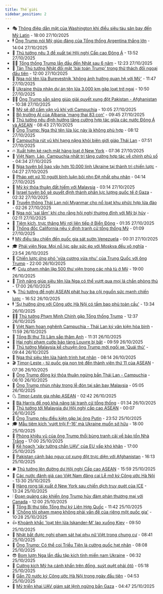 ```yaml
---
title: Thế giới
sidebar_position: 2
---
```


<!-- vnexpress-the-gioi:START -->
- 🎭 [Thông điệp dằn mặt của Washington khi điều siêu tàu sân bay đến Mỹ Latin](https://vnexpress.net/thong-diep-dan-mat-cua-washington-khi-dieu-sieu-tau-san-bay-den-my-latin-4956190.html) - 18:00 27/10/2025
- 🕴 [Ông Trump nói Mỹ giúp đảng của Tổng thống Argentina thắng lớn](https://vnexpress.net/ong-trump-noi-my-giup-dang-cua-tong-thong-argentina-thang-lon-4956391.html) - 14:04 27/10/2025
- 🤭 [Thủ tướng nêu 3 đề xuất tại Hội nghị Cấp cao Đông Á](https://vnexpress.net/thu-tuong-neu-3-de-xuat-tai-hoi-nghi-cap-cao-dong-a-4956483.html) - 13:52 27/10/2025
- 🧑‍💻 [Tổng thống Trump lần đầu đến Nhật sau 6 năm](https://vnexpress.net/tong-thong-trump-lan-dau-den-nhat-sau-6-nam-4956461.html) - 12:23 27/10/2025
- 🦏 [Tân Thủ tướng Nhật đối mặt &#39;bài toán Trump&#39; trong thử thách đối ngoại đầu tiên](https://vnexpress.net/tan-thu-tuong-nhat-doi-mat-bai-toan-trump-trong-thu-thach-doi-ngoai-dau-tien-4956080.html) - 12:00 27/10/2025
- 🦒 [Nga nói tên lửa Burevestnik &#39;không ảnh hưởng quan hệ với Mỹ&#39;](https://vnexpress.net/nga-noi-ten-lua-burevestnik-khong-anh-huong-quan-he-voi-my-4956451.html) - 11:47 27/10/2025
- 🌈 [Ukraine thừa nhận dự án tên lửa 3.000 km gặp loạt trở ngại](https://vnexpress.net/ukraine-thua-nhan-du-an-ten-lua-3-000-km-gap-loat-tro-ngai-4956377.html) - 10:50 27/10/2025
- 🧑‍🏫 [Ông Trump sẵn sàng giúp giải quyết xung đột Pakistan - Afghanistan](https://vnexpress.net/ong-trump-san-sang-giup-giai-quyet-xung-dot-pakistan-afghanistan-4956345.html) - 10:38 27/10/2025
- 🐲 [Mỹ sẽ dỡ cấm vận vũ khí với Campuchia](https://vnexpress.net/my-se-do-cam-van-vu-khi-voi-campuchia-4956362.html) - 10:05 27/10/2025
- 🦒 [Bộ trưởng AI của Albania &#39;mang thai 83 con&#39;](https://vnexpress.net/bo-truong-ai-cua-albania-mang-thai-83-con-4956402.html) - 09:45 27/10/2025
- 🐻 [Thủ tướng nêu định hướng tăng cường hợp tác giữa các nước Đông Á và ASEAN](https://vnexpress.net/thu-tuong-neu-dinh-huong-tang-cuong-hop-tac-giua-cac-nuoc-dong-a-va-asean-4956327.html) - 08:43 27/10/2025
- 🚀 [Ông Trump: Nga thử tên lửa lúc này là không phù hợp](https://vnexpress.net/ong-trump-nga-thu-ten-lua-luc-nay-la-khong-phu-hop-4956334.html) - 08:12 27/10/2025
- 🥰 [Campuchia rút vũ khí hạng nặng khỏi biên giới giáp Thái Lan](https://vnexpress.net/campuchia-rut-vu-khi-hang-nang-khoi-bien-gioi-giap-thai-lan-4956311.html) - 07:51 27/10/2025
- 🔥 [Xuất hiện kẻ rạch mặt hàng loạt ở New York](https://vnexpress.net/xuat-hien-ke-rach-mat-hang-loat-o-new-york-4956227.html) - 07:36 27/10/2025
- 🥳 [Việt Nam, Lào, Campuchia nhất trí tăng cường hợp tác về chính phủ số](https://vnexpress.net/viet-nam-lao-campuchia-nhat-tri-tang-cuong-hop-tac-ve-chinh-phu-so-4956226.html) - 04:34 27/10/2025
- 💼 [Nga tuyên bố bao vây hơn 10.000 lính Ukraine tại thành trì chiến lược](https://vnexpress.net/nga-tuyen-bo-bao-vay-hon-10-000-linh-ukraine-tai-thanh-tri-chien-luoc-4956066.html) - 04:27 27/10/2025
- 🤡 [Pháp xét xử 10 người bình luận bôi nhọ Đệ nhất phu nhân](https://vnexpress.net/phap-xet-xu-10-nguoi-binh-luan-boi-nho-de-nhat-phu-nhan-4956186.html) - 04:14 27/10/2025
- 🌁 [Mỹ ký thỏa thuận đất hiếm với Malaysia](https://vnexpress.net/my-ky-thoa-thuan-dat-hiem-voi-malaysia-4956123.html) - 03:14 27/10/2025
- 🤩 [Israel tuyên bố sẽ quyết định thành phần lực lượng quốc tế ở Gaza](https://vnexpress.net/israel-tuyen-bo-se-quyet-dinh-thanh-phan-luc-luong-quoc-te-o-gaza-4956059.html) - 02:32 27/10/2025
- 🎉 [Truyền thông Thái Lan nói Myanmar cho nổ loạt khu phức hợp lừa đảo](https://vnexpress.net/truyen-thong-thai-lan-noi-myanmar-cho-no-loat-khu-phuc-hop-lua-dao-4956095.html) - 02:26 27/10/2025
- 🎉 [Nga nói &#39;sai lầm&#39; khi cho rằng hội nghị thượng đỉnh với Mỹ bị hủy](https://vnexpress.net/nga-noi-sai-lam-khi-cho-rang-hoi-nghi-thuong-dinh-voi-my-bi-huy-4956075.html) - 02:11 27/10/2025
- 🌁 [Tiêm kích, trực thăng Mỹ rơi liên tiếp ở Biển Đông](https://vnexpress.net/tiem-kich-truc-thang-my-roi-lien-tiep-o-bien-dong-4956077.html) - 01:35 27/10/2025
- 🌊 [Thống đốc California nêu ý định tranh cử tổng thống Mỹ](https://vnexpress.net/thong-doc-california-neu-y-dinh-tranh-cu-tong-thong-my-4956063.html) - 01:09 27/10/2025
- 🕴 [Mỹ điều tàu chiến đến quốc gia sát sườn Venezuela](https://vnexpress.net/my-dieu-tau-chien-den-quoc-gia-sat-suon-venezuela-4956050.html) - 00:31 27/10/2025
- 🎓 [Phái viên Nga: Mọi nỗ lực gây sức ép với Moskva đều vô nghĩa](https://vnexpress.net/phai-vien-nga-moi-no-luc-gay-suc-ep-voi-moskva-deu-vo-nghia-4956045.html) - 23:54 26/10/2025
- 🦩 [Chiến lược ứng phó &#39;vừa cương vừa nhu&#39; của Trung Quốc với ông Trump](https://vnexpress.net/chien-luoc-ung-pho-vua-cuong-vua-nhu-cua-trung-quoc-voi-ong-trump-4955584.html) - 22:00 26/10/2025
- 🌏 [Cựu phạm nhân lập 500 thư viện trong các nhà tù ở Mỹ](https://vnexpress.net/cuu-pham-nhan-lap-500-thu-vien-trong-cac-nha-tu-o-my-4955654.html) - 19:00 26/10/2025
- 🌋 [Tính năng giúp siêu tên lửa Nga có thể vượt qua mọi lá chắn phòng thủ](https://vnexpress.net/tinh-nang-giup-sieu-ten-lua-nga-co-the-vuot-qua-moi-la-chan-phong-thu-4955999.html) - 17:00 26/10/2025
- 🪜 [Thủ tướng đề nghị ASEAN phát huy ba cội nguồn sức mạnh chiến lược](https://vnexpress.net/thu-tuong-de-nghi-asean-phat-huy-ba-coi-nguon-suc-manh-chien-luoc-4956034.html) - 16:52 26/10/2025
- 🕴 [&#39;Sự hưởng ứng với Công ước Hà Nội có tầm bao phủ toàn cầu&#39;](https://vnexpress.net/su-huong-ung-voi-cong-uoc-ha-noi-co-tam-bao-phu-toan-cau-4955979.html) - 13:34 26/10/2025
- 🧑‍🏫 [Thủ tướng Phạm Minh Chính gặp Tổng thống Trump](https://vnexpress.net/thu-tuong-pham-minh-chinh-gap-tong-thong-trump-4955987.html) - 12:37 26/10/2025
- 🌮 [Việt Nam hoan nghênh Campuchia - Thái Lan ký văn kiện hòa bình](https://vnexpress.net/viet-nam-hoan-nghenh-campuchia-thai-lan-ky-van-kien-hoa-binh-4955974.html) - 11:59 26/10/2025
- 🚦 [Tổng Bí thư Tô Lâm sắp thăm Anh](https://vnexpress.net/tong-bi-thu-to-lam-sap-tham-anh-4955978.html) - 11:31 26/10/2025
- 💫 [Hai nghi phạm cướp bảo tàng Louvre bị bắt](https://vnexpress.net/hai-nghi-pham-cuop-bao-tang-louvre-bi-bat-4955961.html) - 09:59 26/10/2025
- 🤡 [Thủ tướng Malaysia kể chuyện ông Trump mời ngồi xe &#39;Quái thú&#39;](https://vnexpress.net/thu-tuong-malaysia-ke-chuyen-ong-trump-moi-ngoi-xe-quai-thu-4955954.html) - 09:44 26/10/2025
- 🦣 [Nga thử siêu tên lửa hành trình hạt nhân](https://vnexpress.net/nga-thu-sieu-ten-lua-hanh-trinh-hat-nhan-4955941.html) - 08:14 26/10/2025
- 🎬 [Timor-Leste - từ quốc gia non trẻ đến thành viên thứ 11 của ASEAN](https://vnexpress.net/timor-leste-tu-quoc-gia-non-tre-den-thanh-vien-thu-11-cua-asean-4955890.html) - 07:36 26/10/2025
- 🎉 [Ông Trump đồng ký thỏa thuận ngừng bắn Thái Lan - Campuchia](https://vnexpress.net/ong-trump-dong-ky-thoa-thuan-ngung-ban-thai-lan-campuchia-4955917.html) - 06:10 26/10/2025
- 🎡 [Ông Trump nhún nhảy trong lễ đón tại sân bay Malaysia](https://vnexpress.net/ong-trump-nhun-nhay-trong-le-don-tai-san-bay-malaysia-4955901.html) - 05:05 26/10/2025
- 🌜 [Timor-Leste gia nhập ASEAN](https://vnexpress.net/timor-leste-gia-nhap-asean-4955867.html) - 02:42 26/10/2025
- 🎡 [Bà Harris để ngỏ khả năng tái tranh cử tổng thống](https://vnexpress.net/ba-harris-de-ngo-kha-nang-tai-tranh-cu-tong-thong-4955849.html) - 01:34 26/10/2025
- 🤗 [Thủ tướng tới Malaysia dự Hội nghị cấp cao ASEAN](https://vnexpress.net/thu-tuong-toi-malaysia-du-hoi-nghi-cap-cao-asean-4955843.html) - 00:07 26/10/2025
- 🦩 [Ông Trump nêu điều kiện gặp lại ông Putin](https://vnexpress.net/ong-trump-neu-dieu-kien-gap-lai-ong-putin-4955841.html) - 23:52 25/10/2025
- 🎓 [Mẫu tiêm kích &#39;vượt trội F-16&#39; mà Ukraine muốn sở hữu](https://vnexpress.net/mau-tiem-kich-vuot-troi-f-16-ma-ukraine-muon-so-huu-4954816.html) - 18:00 25/10/2025
- 🌁 [Phòng khiêu vũ của ông Trump thổi bùng tranh cãi về bảo tồn Nhà Trắng](https://vnexpress.net/phong-khieu-vu-cua-ong-trump-thoi-bung-tranh-cai-ve-bao-ton-nha-trang-4954689.html) - 17:00 25/10/2025
- 🤩 [Kế hoạch &#39;xây tường chắn UAV&#39; của EU vấp khó khăn](https://vnexpress.net/ke-hoach-xay-tuong-chan-uav-cua-eu-vap-kho-khan-4951963.html) - 17:00 25/10/2025
- 👹 [Pakistan cảnh báo nguy cơ xung đột trực diện với Afghanistan](https://vnexpress.net/pakistan-canh-bao-nguy-co-xung-dot-truc-dien-voi-afghanistan-4955816.html) - 16:13 25/10/2025
- ⛽️ [Thủ tướng lên đường dự Hội nghị Cấp cao ASEAN](https://vnexpress.net/thu-tuong-len-duong-du-hoi-nghi-cap-cao-asean-4955819.html) - 15:59 25/10/2025
- 🚀 [Các nước đánh giá cao Việt Nam đăng cai Lễ mở ký Công ước Hà Nội](https://vnexpress.net/cac-nuoc-danh-gia-cao-viet-nam-dang-cai-le-mo-ky-cong-uoc-ha-noi-4955798.html) - 13:30 25/10/2025
- 🎡 [Hàng rong tái xuất ở New York sau chiến dịch truy quét của ICE](https://vnexpress.net/hang-rong-tai-xuat-o-new-york-sau-chien-dich-truy-quet-cua-ice-4955604.html) - 13:24 25/10/2025
- 🕯 [Đoạn quảng cáo khiến ông Trump hủy đàm phán thương mại với Canada](https://vnexpress.net/doan-quang-cao-khien-ong-trump-huy-dam-phan-thuong-mai-voi-canada-4955582.html) - 12:00 25/10/2025
- 🐻 [Tổng Bí thư tiếp Tổng thư ký Liên Hợp Quốc](https://vnexpress.net/tong-bi-thu-tiep-tong-thu-ky-lien-hop-quoc-4955779.html) - 11:42 25/10/2025
- 🚦 [&#39;Chống tội phạm mạng không phải vấn đề của riêng một quốc gia&#39;](https://vnexpress.net/chong-toi-pham-mang-khong-phai-van-de-cua-rieng-mot-quoc-gia-4955742.html) - 10:28 25/10/2025
- 👍 [Khoảnh khắc &#39;loạt tên lửa Iskander-M&#39; lao xuống Kiev](https://vnexpress.net/khoanh-khac-loat-ten-lua-iskander-m-lao-xuong-kiev-4955713.html) - 09:50 25/10/2025
- 🚀 [Nhật bắt được nghi phạm sát hại phụ nữ Việt trong chung cư](https://vnexpress.net/nhat-bat-duoc-nghi-pham-sat-hai-phu-nu-viet-trong-chung-cu-4955706.html) - 08:41 25/10/2025
- 🌮 [Ông Trump: Có thể coi Triều Tiên là cường quốc hạt nhân](https://vnexpress.net/ong-trump-co-the-coi-trieu-tien-la-cuong-quoc-hat-nhan-4955701.html) - 08:08 25/10/2025
- 😎 [Bom lượn Nga lần đầu tập kích tỉnh miền nam Ukraine](https://vnexpress.net/bom-luon-nga-lan-dau-tap-kich-tinh-mien-nam-ukraine-4955295.html) - 06:32 25/10/2025
- 🐲 [Cường kích Mỹ hạ cánh khẩn trên đồng, suýt quệt phải ôtô](https://vnexpress.net/cuong-kich-my-ha-canh-khan-tren-dong-suyt-quet-phai-oto-4955619.html) - 05:18 25/10/2025
- 💫 [Gần 70 nước ký Công ước Hà Nội trong ngày đầu tiên](https://vnexpress.net/gan-70-nuoc-ky-cong-uoc-ha-noi-trong-ngay-dau-tien-4955658.html) - 04:53 25/10/2025
- 👀 [Mỹ triển khai UAV giám sát lệnh ngừng bắn Gaza](https://vnexpress.net/my-trien-khai-uav-giam-sat-lenh-ngung-ban-gaza-4955629.html) - 04:47 25/10/2025<!-- vnexpress-the-gioi:END -->
